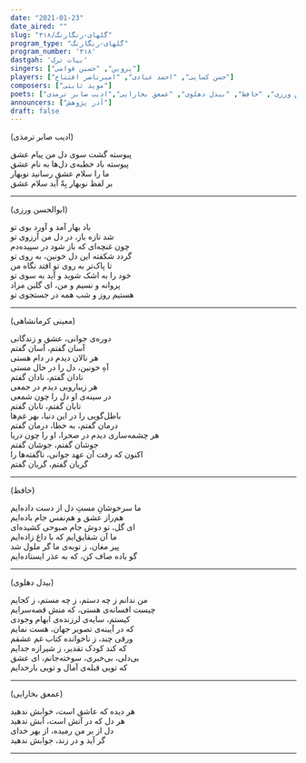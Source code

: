```yaml
---
date: "2021-01-23"
date_aired: ""
slug: "گلهای-رنگارنگ/۳۱۸"
program_type: "گلهای-رنگارنگ"
program_number: '۳۱۸'
dastgah: 'بیات ترک'
singers: ["پروین", "حسین قوامی"]
players: ["حسن کسایی", "احمد عبادی", "امیرناصر افتتاح"]
composers: ["موید ثابتی"]
poets: ["معینی کرمانشاهی", "ابوالحسن ورزی", "حافظ", "بیدل دهلوی", "عمعق بخارایی","ادیب صابر ترمذی"]
announcers: ["آذر پژوهش"]
draft: false
---
```


(ادیب صابر ترمذی)

پیوسته گشت سوی دل من پیام عشق  
پیوسته باد خطبه‌ی دل‌ها به نام عشق  
ما را سلام عشق رسانید نوبهار  
بر لفظ نوبهار بِهْ آید سلام عشق  

---  

(ابوالحسن ورزی)  

باد بهار آمد و آورد بوی تو  
شد تازه باز، در دل من آرزوی تو  
چون غنچه‌ای که باز شود در سپیده‌دم  
گردد شکفته این دل خونین، به روی تو  
تا پاک‌تر به روی تو افتد نگاه من  
خود را به اشک شوید و آید به سوی تو  
پروانه و نسیم و من، ای گلبن مراد  
هستیم روز و شب همه در جستجوی تو  

---  

(معینی کرمانشاهی)  

دوره‌ی جوانی، عشق و زندگانی  
آسان گفتم، آسان گفتم  
هر نالان دیدم در دام هستی  
آهِ خونین، دل را در حال مستی  
نادان گفتم، نادان گفتم  
هر زیبارویی دیدم در جمعی  
در سینه‌ی او دل را چون شمعی  
تابان گفتم، تابان گفتم  
باطل‌گویی را در این دنیا، بهر غم‌ها  
درمان گفتم، به خطا، درمان گفتم  
هر چشمه‌ساری دیدم در صحرا، او را چون دریا  
جوشان گفتم، جوشان گفتم  
اکنون که رفت آن عهد جوانی، ناگفته‌ها را  
گریان گفتم، گریان گفتم  

---  

(حافظ)  

ما سرخوشانِ مستِ دل‌ از‌ دست داده‌ایم  
هم‌راز عشق و هم‌نفس جام باده‌ایم  
ای گل، تو دوش جام صبوحی کشیده‌ای  
ما آن شقایق‌ایم که با داغ زاده‌ایم  
پیر مغان، ز توبه‌ی ما گر ملول شد  
گو باده صاف کن، که به عذر ایستاده‌ایم  

---  

(بیدل دهلوی)  

من ندانم ز چه دستم، ز چه مستم، ز کجایم  
چیست افسانه‌ی هستی، که منش قصه‌سرایم  
کیستم، سایه‌ی لرزنده‌ی ابهام وجودی  
که در آیینه‌ی تصویر جهان، هست نمایم  
ورقی چند، ز ناخوانده کتاب غم عشقم  
که کند کودک تقدیر، ز شیرازه جدایم  
بی‌دلی، بی‌خبری، سوخته‌جانم، ای عشق  
که تویی قبله‌ی آمال و تویی بارخدایم  

---  

(عمعق بخارایی)  

هر دیده که عاشق است، خوابش ندهید  
هر دل که در آتش است، آبش ندهید  
دل از بر من رمیده، از بهر خدای  
گر آید و در زند، جوابش ندهید  

---
